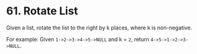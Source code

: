 # 61. Rotate List

Given a list, rotate the list to the right by k places, where k is non-negative.

For example:
Given `1->2->3->4->5->NULL` and k = `2`,
return `4->5->1->2->3->NULL`.